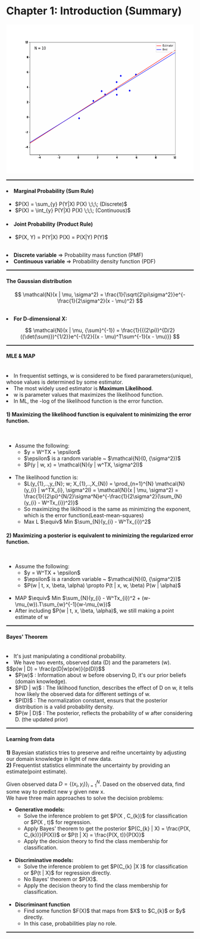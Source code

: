 # Chapter 1: Introduction (Summary)


<div class="image-container">
<p class="image-holder">
<img src="animation.gif" height="400">
</p></div>

<hr style="height:2px;">   

<h4> <li>Marginal Probability (Sum Rule)</h4>
<ul>
  <li> $P(X) = \sum_{y} P(Y|X) P(X) \;\;\;  (Discrete)$
  <li> $P(X) = \int_{y} P(Y|X) P(X) \;\;\; (Continuous)$ 

</ul>

<h4> <li>Joint Probability (Product Rule)</h4>
    <ul>
        <li> $P(X, Y) = P(Y|X) P(X) = P(X|Y) P(Y)$
            </ul>
<br>
<li> <b>Discrete variable</b> => Probability mass function (PMF)
<li> <b>Continuous variable</b> => Probability density function (PDF)
<hr style="height:2px;">   

<h4> The Gaussian distribution</h4>

$$
    \mathcal{N}(x | \mu, \sigma^2) = \frac{1}{\sqrt{2\pi\sigma^2}}e^{-\frac{1}{2\sigma^2}(x - \mu)^2}
$$

<br>
<li><b>For D-dimensional X:</b>
    
$$
    \mathcal{N}(x | \mu, {\sum}^{-1}) = \frac{1}{{(2\pi)}^{D/2}({\det(\sum)})^{1/2}}e^{-{1/2}{(x - \mu)^T\sum^{-1}(x - \mu)}}
$$

<hr style="height:2px;">   

<h4> MLE & MAP</h4><br>
<li> In frequentist settings, w is considered to be fixed pararameters(unique), whose values is determined by some estimator.
<li> The most widely used estimator is <b>Maximum Likelihood</b>. 
<li> w is parameter values that maximizes the likelihood function.
<li> In ML, the -log of the likelihood function is the error function.</li>

<h4> 1) Maximizing the likelihood function is equivalent to minimizing the error function.</h4>
<br> 
    <ul>
        <li> Assume the following:
            <ul>
                <li> $y = W^TX + \epsilon$
                <li> $\epsilon$ is a random variable ~ $\mathcal{N}(0, {\sigma^2})$
                <li> $P(y | w, x) = \mathcal{N}(y | w^TX, \sigma^2I)$
            </ul><br>
        <li> The likelihood function is:
            <ul>
                <li> $L(y_{1},..,y_{N}; w; X_{1},..,X_{N}) = \prod_{n=1}^{N} \mathcal{N}(y_{i} | w^TX_{i}, \sigma^2I) = \mathcal{N}(x | \mu, \sigma^2) = \frac{1}{{2\pi}^{N/2}\sigma^N}e^{-\frac{1}{2\sigma^2}(\sum_{N}(y_{i} - W^Tx_{i})^2)}$<br>
                <li> So maximizing the liklihood is the same as minimizing the exponent, which is the error function(Least-mean-squares)
                <li> Max L $\equiv$ Min $\sum_{N}(y_{i} - W^Tx_{i})^2$
            </ul>
    </ul>
            
<h4> 2) Maximizing a posterior is equivalent to minimizing the regularized error function.</h4>
<br> 
    <ul>
        <li> Assume the following:
            <ul>
                <li> $y = W^TX + \epsilon$
                <li> $\epsilon$ is a random variable ~ $\mathcal{N}(0, {\sigma^2})$
                <li> $P(w | t, x, \beta, \alpha) \propto P(t | x, w, \beta) P(w | \alpha)$
            </ul><br>
        <li> MAP $\equiv$ Min $\sum_{N}(y_{i} - W^Tx_{i})^2 + (w-\mu_{w}).T\sum_{w}^{-1}(w-\mu_{w})$
            <br>
        <li> After including $P(w | t, x, \beta, \alpha)$, we still making a point estimate of w </li>
</ul>
</ul>
            
<hr style="height:2px;">   

<h4> Bayes' Theorem </h4><br>
    <li> It's just manipulating a conditional probability.
    <li> We have two events, observed data (D) and the parameters (w).<br>
$$p(w | D) = \frac{p(D|w)p(w)}{p(D)}$$
<br>
<ul>
    <li> $P(w)$ : Information about w before observing D, it's our prior beliefs (domain knowledge).
    <li> $P(D | w)$ : The liklihood function, describes the effect of D on w, it tells how likely the observed data for different settings of w.    
    <li> $P(D)$ : The normalization constant, ensurs that the posterior distribution is a valid probability density. 
    <li> $P(w | D)$ : The posterior, reflects the probability of w after considering D. (the updated prior)   
</ul>      

<hr style="height:2px;">   

<h4>Learning from data</h4>

<b>1)</b> Bayesian statistics tries to preserve and reifne uncertainty by adjusting our domain knowledge in light of new data.<br>
<b>2)</b> Frequentist statistics elimminate the uncertainty by providing an estimate(point estimate).
        

Given observed data $D=\{(x_{i}, y_{i})\}_{i=1}^N$. Dased on the observed data, find some way to predict new y given new x.<br>
We have three main approaches to solve the decision problems:
        
<ul>
    <li> <b>Generative models:</b>
        <ul>
            <li> Solve the inference problem to get $P(X , C_{k})$ for classification or $P(X , t)$ for regression.
            <li> Apply Bayes' theorem to get the posterior $P(C_{k} | X) = \frac{P(X, C_{k})}{P(X)}$ or $P(t | X) = \frac{P(X, t)}{P(X)}$
            <li> Apply the decision theory to find the class membership for classification.
        </ul><br>
    <li> <b>Discriminative models:</b>
        <ul>
            <li> Solve the inference problem to get $P(C_{k} |X )$ for classification or $P(t | X)$ for regression directly.
            <li> No Bayes' theorem or $P(X)$.
            <li> Apply the decision theory to find the class membership for classification.
        </ul><br>
    <li> <b>Discriminant function</b>
        <ul>
            <li> Find some function $F(X)$ that maps from $X$ to $C_{k}$ or $y$ directly.
            <li> In this case, probabilities play no role.
        </ul>
        </ul>
<hr style="height:2px;">   
